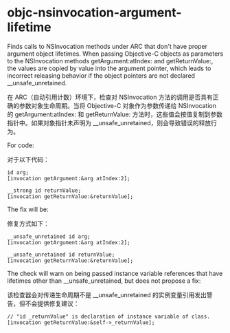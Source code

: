 # objc-nsinvocation-argument-lifetime

Finds calls to NSInvocation methods under ARC that don't have proper argument object lifetimes. When passing Objective-C objects as parameters to the NSInvocation methods getArgument:atIndex: and getReturnValue:, the values are copied by value into the argument pointer, which leads to incorrect releasing behavior if the object pointers are not declared \_\_unsafe_unretained.

在 ARC（自动引用计数）环境下，检查对 NSInvocation 方法的调用是否具有正确的参数对象生命周期。当将 Objective-C 对象作为参数传递给 NSInvocation 的 getArgument:atIndex: 和 getReturnValue: 方法时，这些值会按值复制到参数指针中。如果对象指针未声明为 \_\_unsafe_unretained，则会导致错误的释放行为。

For code:

对于以下代码：

```objc
id arg;
[invocation getArgument:&arg atIndex:2];

__strong id returnValue;
[invocation getReturnValue:&returnValue];
```

The fix will be:

修复方式如下：

```objc
__unsafe_unretained id arg;
[invocation getArgument:&arg atIndex:2];

__unsafe_unretained id returnValue;
[invocation getReturnValue:&returnValue];
```

The check will warn on being passed instance variable references that have lifetimes other than \_\_unsafe_unretained, but does not propose a fix:

该检查器会对传递生命周期不是 \_\_unsafe_unretained 的实例变量引用发出警告，但不会提供修复建议：

```objc
// "id _returnValue" is declaration of instance variable of class.
[invocation getReturnValue:&self->_returnValue];
```
